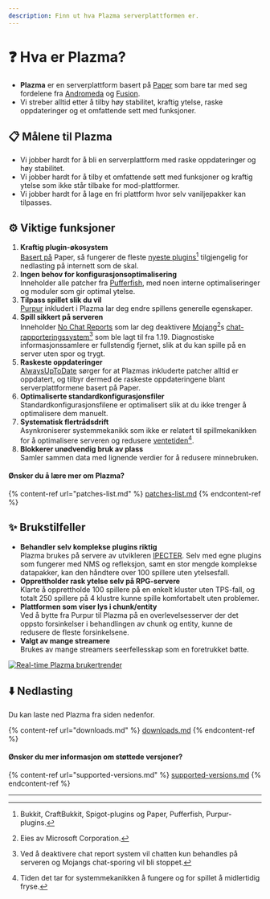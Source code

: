 ```yaml
---
description: Finn ut hva Plazma serverplattformen er.
---
```


# ❓ Hva er Plazma?

- **Plazma** er en serverplattform basert på [Paper](https://github.com/PaperMC/Paper) som bare tar med seg fordelene fra [Andromeda](https://github.com/EarendelArchived/Andromeda) og [Fusion](https://github.com/RuinedTechnologyUnify/Fusion).
- Vi streber alltid etter å tilby høy stabilitet, kraftig ytelse, raske oppdateringer og et omfattende sett med funksjoner.

## 📋 Målene til Plazma <a href="#id-1" id="id-1"></a>

- Vi jobber hardt for å bli en serverplattform med raske oppdateringer og høy stabilitet.
- Vi jobber hardt for å tilby et omfattende sett med funksjoner og kraftig ytelse som ikke står tilbake for mod-plattformer.
- Vi jobber hardt for å lage en fri plattform hvor selv vaniljepakker kan tilpasses.

## ⚙️ Viktige funksjoner <a href="#id-2" id="id-2"></a>

1. **Kraftig plugin-økosystem**\
   [Basert på](https://github.com/PaperMC/Paper) Paper, så fungerer de fleste [nyeste plugins](#user-content-fn-1)[^1] tilgjengelig for nedlasting på internett som de skal.
2. **Ingen behov for konfigurasjonsoptimalisering**\
   Inneholder alle patcher fra [Pufferfish](https://github.com/pufferfish-gg/Pufferfish), med noen interne optimaliseringer og moduler som gir optimal ytelse.
3. **Tilpass spillet slik du vil**\
   [Purpur](https://github.com/PurpurMC/Purpur) inkludert i Plazma lar deg endre spillens generelle egenskaper.
4. **Spill sikkert på serveren**\
   Inneholder [No Chat Reports](https://github.com/Aizistral-Studios/No-Chat-Reports) som lar deg deaktivere [Mojang](#user-content-fn-2)[^2]s [chat-rapporteringssystem](#user-content-fn-3)[^3] som ble lagt til fra 1.19. Diagnostiske informasjonssamlere er fullstendig fjernet, slik at du kan spille på en server uten spor og trygt.
5. **Raskeste oppdateringer**\
   [AlwaysUpToDate](https://github.com/PlazmaMC/AlwaysUpToDate) sørger for at Plazmas inkluderte patcher alltid er oppdatert, og tilbyr dermed de raskeste oppdateringene blant serverplattformene basert på Paper.
6. **Optimaliserte standardkonfigurasjonsfiler**\
   Standardkonfigurasjonsfilene er optimalisert slik at du ikke trenger å optimalisere dem manuelt.
7. **Systematisk flertrådsdrift**\
   Asynkroniserer systemmekanikk som ikke er relatert til spillmekanikken for å optimalisere serveren og redusere [ventetiden](#user-content-fn-4)[^4].
8. **Blokkerer unødvendig bruk av plass**\
   Samler sammen data med lignende verdier for å redusere minnebruken.

#### Ønsker du å lære mer om Plazma? <a href="#etc-1" id="etc-1"></a>

{% content-ref url="patches-list.md" %}
[patches-list.md](patches-list.md)
{% endcontent-ref %}

## ✨ Brukstilfeller <a href="#id-3" id="id-3"></a>

- **Behandler selv komplekse plugins riktig**\
  Plazma brukes på servere av utvikleren [IPECTER](https://github.com/IPECTER). Selv med egne plugins som fungerer med NMS og refleksjon, samt en stor mengde komplekse datapakker, kan den håndtere over 100 spillere uten ytelsesfall.
- **Opprettholder rask ytelse selv på RPG-servere**\
  Klarte å opprettholde 100 spillere på en enkelt kluster uten TPS-fall, og totalt 250 spillere på 4 klustre kunne spille komfortabelt uten problemer.
- **Plattformen som viser lys i chunk/entity**\
  Ved å bytte fra Purpur til Plazma på en overlevelsesserver der det oppsto forsinkelser i behandlingen av chunk og entity, kunne de redusere de fleste forsinkelsene.
- **Valgt av mange streamere**\
  Brukes av mange streamers seerfellesskap som en foretrukket bøtte.

<a href="https://bstats.org/plugin/server-implementation/Plazma/18047">
   <img src="https://badge.plazmamc.org/internal/bstats" alt="Real-time Plazma brukertrender">
</a>

## ⬇️ Nedlasting

Du kan laste ned Plazma fra siden nedenfor.

{% content-ref url="downloads.md" %}
[downloads.md](downloads.md)
{% endcontent-ref %}

#### Ønsker du mer informasjon om støttede versjoner?

{% content-ref url="supported-versions.md" %}
[supported-versions.md](supported-versions.md)
{% endcontent-ref %}

***

[^1]: Bukkit, CraftBukkit, Spigot-plugins og Paper, Pufferfish, Purpur-plugins.

[^2]: Eies av Microsoft Corporation.

[^3]: Ved å deaktivere chat report system vil chatten kun behandles på serveren og Mojangs chat-sporing vil bli stoppet.

[^4]: Tiden det tar for systemmekanikken å fungere og for spillet å midlertidig fryse.
